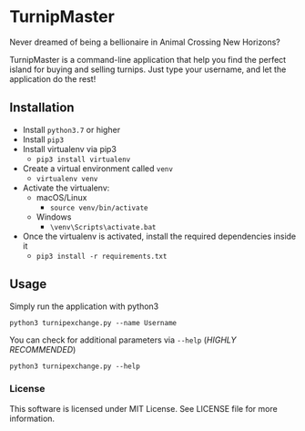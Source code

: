 # TurnipMaster
Never dreamed of being a bellionaire in Animal Crossing New Horizons?

TurnipMaster is a command-line application that help you find the perfect island for buying and selling turnips.
Just type your username, and let the application do the rest!

## Installation

- Install `python3.7` or higher
- Install `pip3`
- Install virtualenv via pip3
    - `pip3 install virtualenv`
- Create a virtual environment called `venv`
    - `virtualenv venv`
- Activate the virtualenv: 
    - macOS/Linux 
        - `source venv/bin/activate`
    - Windows
        - `\venv\Scripts\activate.bat`
- Once the virtualenv is activated, install the required dependencies inside it
    - `pip3 install -r requirements.txt`

## Usage

Simply run the application with python3

`python3 turnipexchange.py --name Username`

You can check for additional parameters via `--help` (*HIGHLY RECOMMENDED*)

`python3 turnipexchange.py --help`

### License

This software is licensed under MIT License. See LICENSE file for more information.

